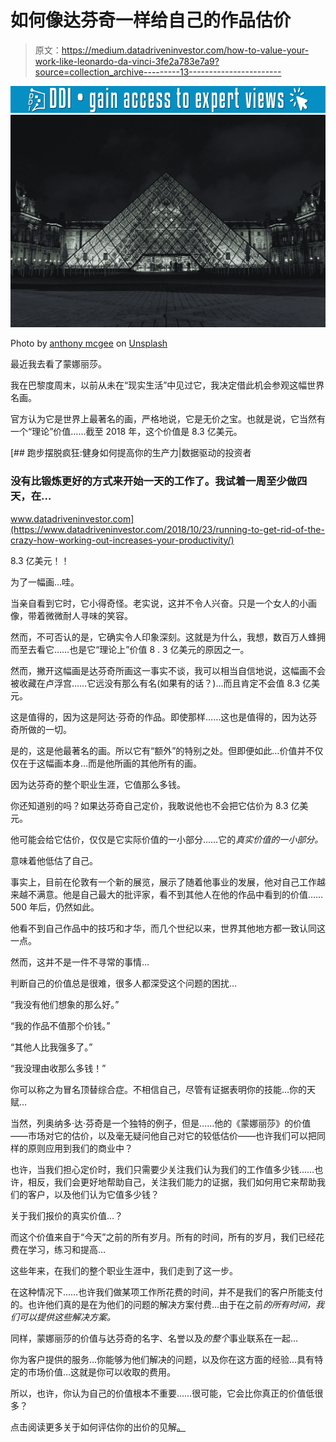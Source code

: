 # 如何像达芬奇一样给自己的作品估价

> 原文：<https://medium.datadriveninvestor.com/how-to-value-your-work-like-leonardo-da-vinci-3fe2a783e7a9?source=collection_archive---------13----------------------->

[![](img/bf317b43159f72131262a18554b81db2.png)](http://www.track.datadriveninvestor.com/1B9E)![](img/fd38f99b50200eca5e9e695a5412581a.png)

Photo by [anthony mcgee](https://unsplash.com/@tmg?utm_source=medium&utm_medium=referral) on [Unsplash](https://unsplash.com?utm_source=medium&utm_medium=referral)

最近我去看了蒙娜丽莎。

我在巴黎度周末，以前从未在“现实生活”中见过它，我决定借此机会参观这幅世界名画。

官方认为它是世界上最著名的画，严格地说，它是无价之宝。也就是说，它当然有一个“理论”价值……截至 2018 年，这个价值是 8.3 亿美元。

[](https://www.datadriveninvestor.com/2018/10/23/running-to-get-rid-of-the-crazy-how-working-out-increases-your-productivity/) [## 跑步摆脱疯狂:健身如何提高你的生产力|数据驱动的投资者

### 没有比锻炼更好的方式来开始一天的工作了。我试着一周至少做四天，在…

www.datadriveninvestor.com](https://www.datadriveninvestor.com/2018/10/23/running-to-get-rid-of-the-crazy-how-working-out-increases-your-productivity/) 

8.3 亿美元！！

为了一幅画…哇。

当亲自看到它时，它小得奇怪。老实说，这并不令人兴奋。只是一个女人的小画像，带着微微耐人寻味的笑容。

然而，不可否认的是，它确实令人印象深刻。这就是为什么，我想，数百万人蜂拥而至去看它……也是它“理论上”价值 8 . 3 亿美元的原因之一。

然而，撇开这幅画是达芬奇所画这一事实不谈，我可以相当自信地说，这幅画不会被收藏在卢浮宫……它远没有那么有名(如果有的话？)…而且肯定不会值 8.3 亿美元。

这是值得的，因为这是阿达·芬奇的作品。即使那样……这也是值得的，因为达芬奇所做的一切。

是的，这是他最著名的画。所以它有“额外”的特别之处。但即便如此…价值并不仅仅在于这幅画本身…而是他所画的其他所有的画。

因为达芬奇的整个职业生涯，它值那么多钱。

你还知道别的吗？如果达芬奇自己定价，我敢说他也不会把它估价为 8.3 亿美元。

他可能会给它估价，仅仅是它实际价值的一小部分……它的*真实价值的一小部分。*

意味着他低估了自己。

事实上，目前在伦敦有一个新的展览，展示了随着他事业的发展，他对自己工作越来越不满意。他是自己最大的批评家，看不到其他人在他的作品中看到的价值……500 年后，仍然如此。

他看不到自己作品中的技巧和才华，而几个世纪以来，世界其他地方都一致认同这一点。

然而，这并不是一件不寻常的事情…

判断自己的价值总是很难，很多人都深受这个问题的困扰…

“我没有他们想象的那么好。”

“我的作品不值那个价钱。”

“其他人比我强多了。”

“我没理由收那么多钱！”

你可以称之为冒名顶替综合症。不相信自己，尽管有证据表明你的技能…你的天赋…

当然，列奥纳多·达·芬奇是一个独特的例子，但是……他的《蒙娜丽莎》的价值——市场对它的估价，以及毫无疑问他自己对它的较低估价——也许我们可以把同样的原则应用到我们的商业中？

也许，当我们担心定价时，我们只需要少关注我们认为我们的工作值多少钱……也许，相反，我们会更好地帮助自己，关注我们能力的证据，我们如何用它来帮助我们的客户，以及他们认为它值多少钱？

关于我们报价的真实价值…？

而这个价值来自于“今天”之前的所有岁月。所有的时间，所有的岁月，我们已经花费在学习，练习和提高…

这些年来，在我们的整个职业生涯中，我们走到了这一步。

在这种情况下……也许我们做某项工作所花费的时间，并不是我们的客户所能支付的。也许他们真的是在为他们的问题的解决方案付费…由于在之前*的所有时间，我们可以提供这些解决方案。*

同样，蒙娜丽莎的价值与达芬奇的名字、名誉以及*的整个*事业联系在一起…

你为客户提供的服务…你能够为他们解决的问题，以及你在这方面的经验…具有特定的市场价值…这就是你可以收取的费用。

所以，也许，你认为自己的价值根本不重要……很可能，它会比你真正的价值低很多？

点击阅读更多关于如何评估你的出价的见解[。](https://strategicmentors.co.uk/category/strategy/)
